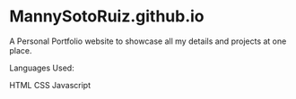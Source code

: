 # MannySotoRuiz.github.io
A Personal Portfolio website to showcase all my details and projects at one place.

Languages Used:

HTML
CSS
Javascript
